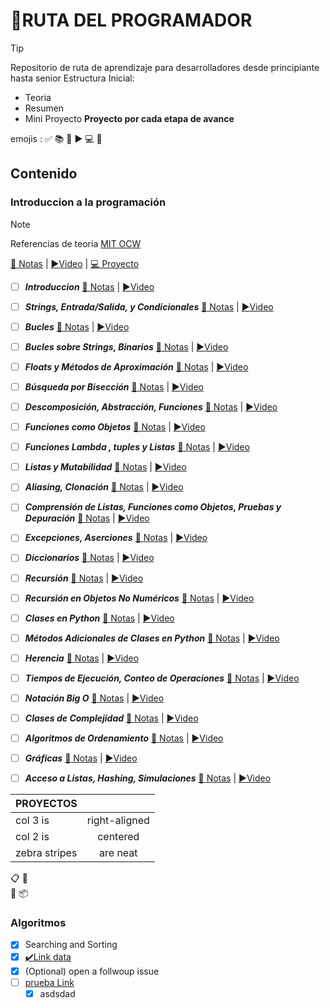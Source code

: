 # :rocket:RUTA DEL PROGRAMADOR
> [!TIP]
> Repositorio de ruta de aprendizaje para desarrolladores desde principiante hasta senior
> Estructura Inicial:
>  - Teoria
>  - Resumen
>  - Mini Proyecto
> **Proyecto por cada etapa de avance**

 emojis : :white_check_mark: :books: :notebook_with_decorative_cover: :arrow_forward: :computer: :open_file_folder:


## Contenido
### Introduccion a la programación
>[!NOTE]
> Referencias de teoria
> [MIT OCW](https://ocw.mit.edu/courses/6-0001-introduction-to-computer-science-and-programming-in-python-fall-2016/pages/syllabus/)

 [ :notebook_with_decorative_cover:  Notas](linkhere) | [:arrow_forward:Video](linkhere) | [:computer: Proyecto](linkhere)

- [ ] ***Introduccion***  [ :notebook_with_decorative_cover:  Notas](linkhere)  | [:arrow_forward:Video](linkhere)
- [ ] ***Strings, Entrada/Salida, y Condicionales***  [ :notebook_with_decorative_cover:  Notas](linkhere)  | [:arrow_forward:Video](linkhere)
- [ ] ***Bucles***	  [ :notebook_with_decorative_cover:  Notas](linkhere)  | [:arrow_forward:Video](linkhere)
- [ ] ***Bucles sobre Strings, Binarios***  [ :notebook_with_decorative_cover:  Notas](linkhere)  | [:arrow_forward:Video](linkhere)
- [ ] ***Floats y Métodos de Aproximación***  [ :notebook_with_decorative_cover:  Notas](linkhere)  | [:arrow_forward:Video](linkhere)
- [ ] ***Búsqueda por Bisección***  [ :notebook_with_decorative_cover:  Notas](linkhere)  | [:arrow_forward:Video](linkhere)
- [ ] ***Descomposición, Abstracción, Funciones***  [ :notebook_with_decorative_cover:  Notas](linkhere)  | [:arrow_forward:Video](linkhere)
- [ ] ***Funciones como Objetos***  [ :notebook_with_decorative_cover:  Notas](linkhere)  | [:arrow_forward:Video](linkhere)
- [ ] ***Funciones Lambda , tuples y Listas***  [ :notebook_with_decorative_cover:  Notas](linkhere)  | [:arrow_forward:Video](linkhere)
- [ ] ***Listas y Mutabilidad***  [ :notebook_with_decorative_cover:  Notas](linkhere)  | [:arrow_forward:Video](linkhere)
- [ ] ***Aliasing, Clonación***  [ :notebook_with_decorative_cover:  Notas](linkhere)  | [:arrow_forward:Video](linkhere)
- [ ] ***Comprensión de Listas, Funciones como Objetos, Pruebas y Depuración***  [ :notebook_with_decorative_cover:  Notas](linkhere)  | [:arrow_forward:Video](linkhere)
- [ ] ***Excepciones, Aserciones***  [ :notebook_with_decorative_cover:  Notas](linkhere)  | [:arrow_forward:Video](linkhere)
- [ ] ***Diccionarios***  [ :notebook_with_decorative_cover:  Notas](linkhere)  | [:arrow_forward:Video](linkhere)
- [ ] ***Recursión***  [ :notebook_with_decorative_cover:  Notas](linkhere)  | [:arrow_forward:Video](linkhere)
- [ ] ***Recursión en Objetos No Numéricos***  [ :notebook_with_decorative_cover:  Notas](linkhere)  | [:arrow_forward:Video](linkhere)
- [ ] ***Clases en Python***  [ :notebook_with_decorative_cover:  Notas](linkhere)  | [:arrow_forward:Video](linkhere)
- [ ] ***Métodos Adicionales de Clases en Python***  [ :notebook_with_decorative_cover:  Notas](linkhere)  | [:arrow_forward:Video](linkhere)
- [ ] ***Herencia***  [ :notebook_with_decorative_cover:  Notas](linkhere)  | [:arrow_forward:Video](linkhere)
- [ ] ***Tiempos de Ejecución, Conteo de Operaciones***  [ :notebook_with_decorative_cover:  Notas](linkhere)  | [:arrow_forward:Video](linkhere)
- [ ] ***Notación Big O***  [ :notebook_with_decorative_cover:  Notas](linkhere)  | [:arrow_forward:Video](linkhere)
- [ ] ***Clases de Complejidad***  [ :notebook_with_decorative_cover:  Notas](linkhere)  | [:arrow_forward:Video](linkhere)
- [ ] ***Algoritmos de Ordenamiento***  [ :notebook_with_decorative_cover:  Notas](linkhere)  | [:arrow_forward:Video](linkhere)
- [ ] ***Gráficas***  [ :notebook_with_decorative_cover:  Notas](linkhere)  | [:arrow_forward:Video](linkhere)
- [ ] ***Acceso a Listas, Hashing, Simulaciones***  [ :notebook_with_decorative_cover:  Notas](linkhere)  | [:arrow_forward:Video](linkhere)



| PROYECTOS     |               | 
| ------------- |:-------------:| 
| col 3 is      | right-aligned | 
| col 2 is      | centered      |   
| zebra stripes | are neat      |   

:clipboard:
:checkered_flag:	
:crossed_flags:	
:package:	
### Algoritmos
- [x] Searching and Sorting	
- [x] [✔️Link data](https://github.com/octo-org/octo-repo/issues/740)
- [x] \(Optional) open a follwoup issue
- [ ] [prueba Link](proyects.md)
    - [x] asdsdad